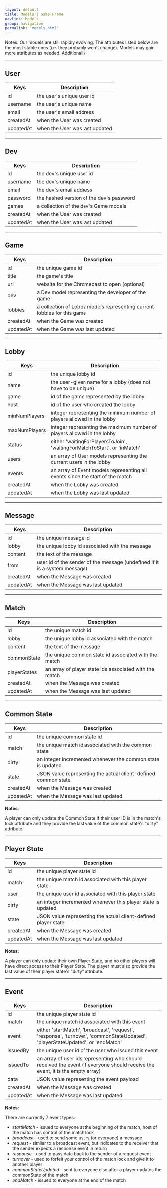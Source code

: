 ```yaml
---
layout: default
title: Models | Game Frame
navlink: Models
group: navigation
permalink: "models.html"
---
```


Notes: Our models are still rapidly evolving. The attributes listed below are the most stable ones (i.e. they probably won't change). Models may gain more attributes as needed. Additionally

--------------------------------------------------

## User

| Keys | Description |
| ---- | ------ |
| id | the user's unique user id |
| username | the user's unique name |
| email | the user's email address |
| createdAt | when the User was created |
| updatedAt | when the User was last updated |

--------------------------------------------------

## Dev

| Keys | Description |
| ---- | ------ |
| id | the dev's unique user id |
| username | the dev's unique name |
| email | the dev's email address |
| password | the hashed version of the dev's password |
| games | a collection of the dev's Game models |
| createdAt | when the User was created |
| updatedAt | when the User was last updated |

--------------------------------------------------

## Game

| Keys | Description |
| ---- | ------ |
| id | the unique game id |
| title | the game's title |
| url | website for the Chromecast to open (optional) |
| dev | a Dev model representing the developer of the game |
| lobbies | a collection of Lobby models representing current lobbies for this game |
| createdAt | when the Game was created |
| updatedAt | when the Game was last updated |

--------------------------------------------------

## Lobby

| Keys | Description |
| ---- | ------ |
| id | the unique lobby id |
| name | the user-given name for a lobby (does not have to be unique) |
| game | id of the game represented by the lobby |
| host | id of the user who created the lobby |
| minNumPlayers | integer representing the minimum number of players allowed in the lobby |
| maxNumPlayers | integer representing the maximum number of players allowed in the lobby |
| status | either 'waitingForPlayersToJoin', 'waitingForMatchToStart', or 'inMatch' |
| users | an array of User models representing the current users in the lobby |
| events | an array of Event models representing all events since the start of the match |
| createdAt | when the Lobby was created |
| updatedAt | when the Lobby was last updated |

--------------------------------------------------

## Message

| Keys | Description |
| ---- | ------ |
| id | the unique message id |
| lobby | the unique lobby id associated with the message |
| content | the text of the message |
| from | user id of the sender of the message (undefined if it is a system message) |
| createdAt | when the Message was created |
| updatedAt | when the Message was last updated |

--------------------------------------------------

## Match

| Keys | Description |
| ---- | ------ |
| id | the unique match id |
| lobby | the unique lobby id associated with the match |
| content | the text of the message |
| commonState | the unique common state id associated with the match |
| playerStates | an array of player state ids associated with the match |
| createdAt | when the Message was created |
| updatedAt | when the Message was last updated |

--------------------------------------------------

## Common State

| Keys | Description |
| ---- | ------ |
| id | the unique common state id |
| match | the unique match id associated with the common state |
| dirty | an integer incremented whenever the common state is updated |
| state | JSON value representing the actual client-defined common state |
| createdAt | when the Message was created |
| updatedAt | when the Message was last updated |

**Notes**:

A player can only update the Common State if their user ID is in the match's lock attribute and they provide the last value of the common state's "dirty" attribute.

--------------------------------------------------

## Player State

| Keys | Description |
| ---- | ------ |
| id | the unique player state id |
| match | the unique match id associated with this player state |
| user | the unique user id associated with this player state |
| dirty | an integer incremented whenever this player state is updated |
| state | JSON value representing the actual client-defined player state |
| createdAt | when the Message was created |
| updatedAt | when the Message was last updated |

**Notes**:

A player can only update their own Player State, and no other players will have direct access to their Player State. The player must also provide the last value of their player state's "dirty" attribute.

--------------------------------------------------

## Event

| Keys | Description |
| ---- | ------ |
| id | the unique player state id |
| match | the unique match id associated with this event |
| event | either 'startMatch', 'broadcast', 'request', 'response', 'turnover', 'commonStateUpdated', 'playerStateUpdated', or 'endMatch' |
| issuedBy | the unique user id of the user who issued this event |
| issuedTo | an array of user ids representing who should received the event (if everyone should receive the event, it is the empty array) |
| data | JSON value representing the event payload |
| createdAt | when the Message was created |
| updatedAt | when the Message was last updated |

**Notes**:

There are currently 7 event types:

* *startMatch* - issued to everyone at the beginning of the match, host of the match has control of the match lock
* *broadcast* - used to send some users (or everyone) a message
* *request* - similar to a broadcast event, but indicates to the receiver that the sender expects a response event in return
* *response* - used to pass data back to the sender of a request event
* *turnover* - used to forfeit your control of the match lock and give it to another player
* *commonStateUpdated* - sent to everyone else after a player updates the commonState of the match
* *endMatch* - issued to everyone at the end of the match
